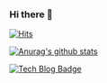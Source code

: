 ### Hi there 👋


  <div align=left>
	
  [![Hits](https://hits.seeyoufarm.com/api/count/incr/badge.svg?url=https%3A%2F%2Fgithub.com%2Fonxmoreplz&count_bg=%2379C83D&title_bg=%23FDAB09&icon=&icon_color=%23E7E7E7&title=hits&edge_flat=false)](https://hits.seeyoufarm.com) 
	
  </div>
  
  [![Anurag's github stats](https://github-readme-stats.vercel.app/api?username=onxmoreplz)](https://github.com/anuraghazra/github-readme-stats)
  
  [![Tech Blog Badge](http://img.shields.io/badge/-Tech%20blog-black?style=flat-square&logo=github&link=https://zzsza.github.io/)](https://zzsza.github.io/)


